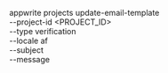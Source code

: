 appwrite projects update-email-template \
    --project-id <PROJECT_ID> \
    --type verification \
    --locale af \
    --subject <SUBJECT> \
    --message <MESSAGE>
